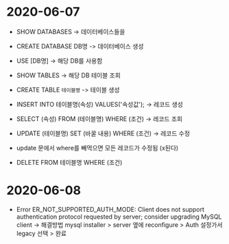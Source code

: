 # 2020-06-07

* SHOW DATABASES          -> 데이터베이스들을 
* CREATE DATABASE DB명    -> 데이터베이스 생성
* USE [DB명]             -> 해당 DB를 사용함
* SHOW TABLES  	         -> 해당 DB 테이블 조회 
* CREATE TABLE `테이블명`   -> 테이블 생성

* INSERT INTO 테이블명(속성) VALUES('속성값');  -> 레코드 생성

* SELECT (속성) FROM (테이블명) WHERE (조건)   -> 레코드 조회

* UPDATE (테이블명) SET (바꿀 내용) WHERE (조건) -> 레코드 수정
* update 문에서 where를 빼먹으면 모든 레코드가 수정됨 (x된다)

* DELETE FROM 테이블명  WHERE (조건)


# 2020-06-08

*  Error ER_NOT_SUPPORTED_AUTH_MODE: Client does not support authentication protocol requested by server; consider upgrading MySQL client
   -> 해결방법 mysql installer > server 옆에 reconfigure > Auth 설정가서 legacy 선택 > 완료 

